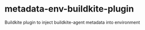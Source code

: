 # metadata-env-buildkite-plugin
Buildkite plugin to inject buildkite-agent metadata into environment
